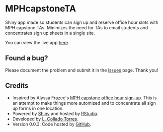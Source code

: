 MPHcapstoneTA
=============

Shiny app made so students can sign up and reserve office hour slots with MPH capstone TAs. Minimizes the need for TAs to email students and concentrates sign up sheets in a single site.

You can view the live app [here](http://glimmer.rstudio.com/lcolladotor/MPHcapstoneTA/).

## Found a bug?

Please document the problem and submit it in the [issues](https://github.com/lcolladotor/MPHcapstoneTA/issues) page. Thank you!

## Credits

* Inspired by Alyssa Frazee's [MPH capstone office hour sign-up](http://biostat.jhsph.edu/~afrazee/mphcapstone.html). This is an attempt to make things more automized and to concentrate all sign up forms in one location.
* Powered by [Shiny](http://www.rstudio.com/shiny/) and hosted by [RStudio](http://www.rstudio.com/).
* Developed by [L. Collado Torres](http://bit.ly/LColladoTorres).
* Version 0.0.3. Code hosted by [GitHub](https://github.com/lcolladotor/MPHcapstoneTA).
